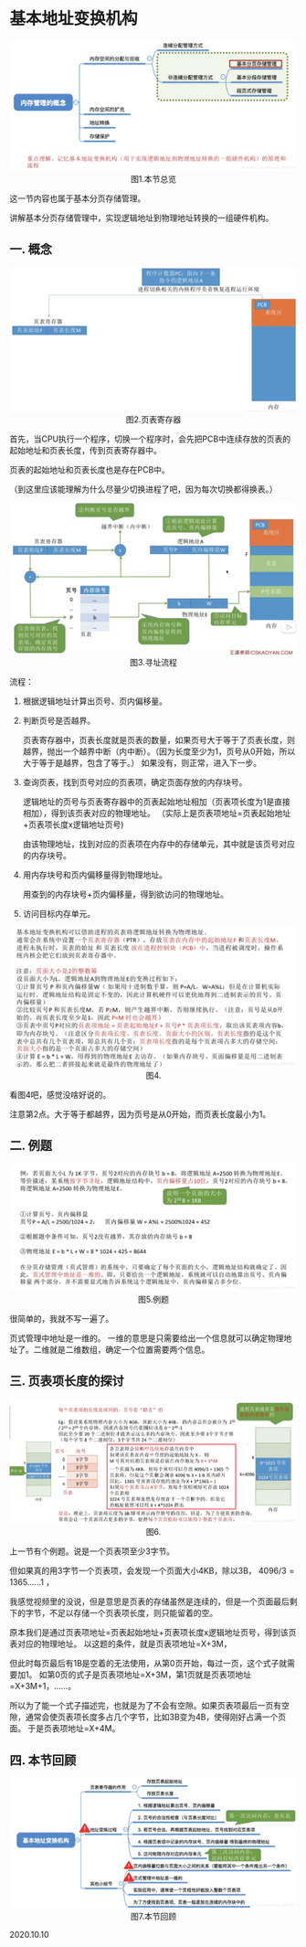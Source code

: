 # 基本地址变换机构

<img src="操作系统608-1.png" alt="操作系统608-1" style="zoom:67%;" />

<center>图1.本节总览</center>

这一节内容也属于基本分页存储管理。

讲解基本分页存储管理中，实现逻辑地址到物理地址转换的一组硬件机构。

## 一. 概念

<img src="操作系统608-2.png" alt="操作系统608-2" style="zoom:67%;" />

<center>图2.页表寄存器</center>

首先，当CPU执行一个程序，切换一个程序时，会先把PCB中连续存放的页表的起始地址和页表长度，传到页表寄存器中。

页表的起始地址和页表长度也是存在PCB中。

（到这里应该能理解为什么尽量少切换进程了吧，因为每次切换都得换表。）

<img src="操作系统608-3.png" alt="操作系统608-3" style="zoom:67%;" />

<center>图3.寻址流程</center>

流程：

1. 根据逻辑地址计算出页号、页内偏移量。

2. 判断页号是否越界。

   页表寄存器中，页表长度就是页表的数量，如果页号大于等于了页表长度，则越界，抛出一个越界中断（内中断）。（因为长度至少为1，页号从0开始，所以大于等于是越界，包含了等于。）
   如果没有，则正常，进入下一步。

3. 查询页表，找到页号对应的页表项，确定页面存放的内存块号。

   逻辑地址的页号与页表寄存器中的页表起始地址相加（页表项长度为1是直接相加），得到该页表对应的物理地址。
   （实际上是页表项地址=页表起始地址+页表项长度x逻辑地址页号)

   由该物理地址，找到对应的页表项在内存中的存储单元，其中就是该页号对应的内存块号。

4. 用内存块号和页内偏移量得到物理地址。

   用查到的内存块号+页内偏移量，得到欲访问的物理地址。

5. 访问目标内存单元。

<img src="操作系统608-4.png" alt="操作系统608-4" style="zoom:67%;" />

<center>图4.</center>

看图4吧，感觉没啥好说的。

注意第2点。大于等于都越界，因为页号是从0开始，而页表长度最小为1。

## 二. 例题

<img src="操作系统608-5.png" alt="操作系统608-5" style="zoom:67%;" />

<center>图5.例题</center>

很简单的，我就不写一遍了。

页式管理中地址是一维的。
一维的意思是只需要给出一个信息就可以确定物理地址了。二维就是二维数组，确定一个位置需要两个信息。

## 三. 页表项长度的探讨

<img src="操作系统608-6.png" alt="操作系统608-6" style="zoom:67%;" />

<center>图6.</center>

上一节有个例题。说是一个页表项至少3字节。

但如果真的用3字节一个页表项，会发现一个页面大小4KB，除以3B， $4096/3=1365......1$ ， 

我感觉视频里的没说，但是意思是页表的存储虽然是连续的，但是一个页面最后剩下的字节，不足以存储一个页表项长度，则只能留着的空。

原本我们是通过页表项地址=页表起始地址+页表项长度x逻辑地址页号，得到该页表对应的物理地址。
以这题的条件，就是页表项地址=X+3M，

但此时每页最后有1B是空着的无法使用，从第0页开始，每过一页，这个式子就需要加1。
如第0页的式子是页表项地址=X+3M，第1页就是页表项地址=X+3M+1，......。

所以为了能一个式子描述完，也就是为了不会有空隙。如果页表项最后一页有空隙，通常会使页表项长度多占几个字节，比如3B变为4B，使得刚好占满一个页面。
于是页表项地址=X+4M。

## 四. 本节回顾

<img src="操作系统608-7.png" alt="操作系统608-7" style="zoom:67%;" />

<center>图7.本节回顾</center>

2020.10.10

